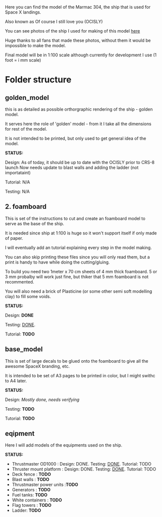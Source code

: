 Here you can find the model of the Marmac 304, the ship that is used for Space X landings.

Also known as Of course I still love you (OCISLY)

You can see photos of the ship I used for making of this model [here](https://www.dropbox.com/sh/jc2snurk24o9cq0/AADZW3qmElcvnz1lQIbQlDDra?dl=0)

Huge thanks to all fans that made these photos, without them it would be impossible to make the model.

Final model will be in 1:100 scale although currently for development I use (1 foot = i mm scale)

# Folder structure

## golden_model
this is as detailed as possible orthorgraphic rendering of the ship - golden model.

It serves here the role of 'golden' model - from it I take all the dimensions for rest of the model.

It is not intended to be printed, but only used to get general idea of the model.

**STATUS:** 

Design: As of today, it should be up to date with the OCISLY prior to CRS-8 launch
Now needs update to blast walls and adding the ladder (not importataint)

Tutorial: N/A

Testing: N/A

## 2. foamboard
This is set of the instructions to cut and create an foamboard model to serve as the base of the ship.

It is needed since ship at 1:100 is huge so it won't support itself if only made of paper.

I will eventually add an tutorial explaining every step in the model making.

You can also skip printing these files since you will only read them, but a print is handy to
have while doing the cutting/gluing.

To build you need two 1meter x 70 cm sheets of 4 mm thick foamboard. 5 or 3 mm probalby will
work just fine, but thiker that 5 mm foamboard is not recommented.

You will also need a brick of Plasticine (or some other semi soft modelling clay) to fill
some voids.

**STATUS:** 

Design: **DONE**

Testing: [DONE](https://twitter.com/maximlevitsky/status/706599126876684288).

Tutorial: **TODO**


## base_model
This is set of large decals to be glued onto the foamboard to give all the awesome
SpaceX branding, etc.

It is intended to be set of A3 pages to be printed in color, but I might swithc
to A4 later.

**STATUS:** 

Design: *Mostly done, needs verifying*

Testing: **TODO**

Tutorial: **TODO**


## eqipment

Here I will add models of the equipments used on the ship.

**STATUS:** 

* Thrustmaster OD1000 : 
  Design: DONE. Testing: [DONE](https://twitter.com/maximlevitsky/status/726489064195674112). Tutorial: TODO
* Thruster mount platform : 
  Design: DONE. Testing: [DONE](https://twitter.com/maximlevitsky/status/731483257674551296). Tutorial: TODO
* Deck fence : **TODO**
* Blast walls : **TODO**
* Thrustmaster power units :**TODO**
* Generators : **TODO**
* Fuel tanks: **TODO**
* White containers : **TODO**
* Flag towers : **TODO**
* Ladder: **TODO**
